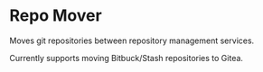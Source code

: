 # Repo Mover


Moves git repositories between repository management services.

Currently supports moving Bitbuck/Stash repositories to Gitea.
